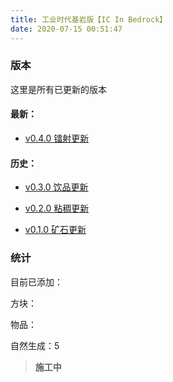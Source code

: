 ```yaml
---
title: 工业时代基岩版【IC In Bedrock】
date: 2020-07-15 00:51:47
---
```


### 版本

这里是所有已更新的版本

#### 最新：

- [v0.4.0 镭射更新](/wikis/icib/update_log/v0.4.0.html)

#### 历史：

- [v0.3.0 饮品更新](/wikis/icib/update_log/v0.3.0.html)

  

- [v0.2.0 粘稠更新](/wikis/icib/update_log/v0.2.0.34.html)

  

- [v0.1.0 矿石更新](/wikis/icib/update_log/v0.1.0.html)

### 统计

目前已添加：

方块：

物品：

自然生成：5



> **施工中**

